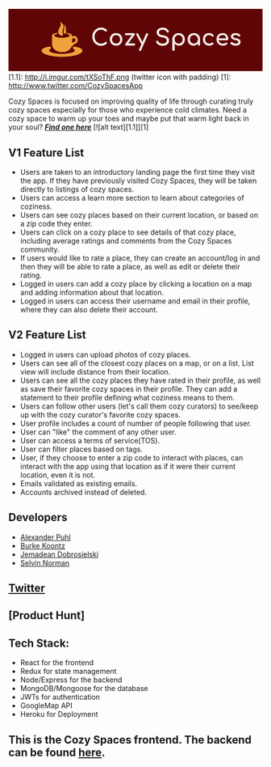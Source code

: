![alt text][logo]
[1.1]: http://i.imgur.com/tXSoThF.png (twitter icon with padding)
[1]: http://www.twitter.com/CozySpacesApp

[logo]: img/icon-left-logo-cropped-readme2.png "Cozy Spaces Logo"
Cozy Spaces is focused on improving quality of life through curating truly cozy spaces especially for those who experience cold climates.  Need a cozy space to warm up your toes and maybe put that warm light back in your soul?  **_[Find one here](https://dashboard.heroku.com/apps/cozy-spaces-client "Cozy Spaces")_** [![alt text][1.1]][1]


## V1 Feature List
  * Users are taken to an introductory landing page the first time they visit the app.  If they have previously visited Cozy Spaces, they will be taken directly to listings of cozy spaces.
  * Users can access a learn more section to learn about categories of coziness.
  * Users can see cozy places based on their current location, or based on a zip code they enter.
  * Users can click on a cozy place to see details of that cozy place, including average ratings and comments from the Cozy Spaces community.
  * If users would like to rate a place, they can create an account/log in and then they will be able to rate a place, as well as edit or delete their rating.
  * Logged in users can add a cozy place by clicking a location on a map and adding information about that location.
  * Logged in users can access their username and email in their profile, where they can also delete their account.

## V2 Feature List
  * Logged in users can upload photos of cozy places.
  * Users can see all of the closest cozy places on a map, or on a list.  List view will include distance from their location.
  * Users can see all the cozy places they have rated in their profile, as well as save their favorite cozy spaces in their profile.  They can add a statement to their profile defining what coziness means to them.
  * Users can follow other users (let's call them cozy curators) to see/keep up with the cozy curator's favorite cozy spaces.
  * User profile includes a count of number of people following that user.
  * User can "like" the comment of any other user.
  * User can access a terms of service(TOS).
  * User can filter places based on tags.
  * User, if they choose to enter a zip code to interact with places, can interact with the app using that location as if it were their current location, even it is not.
  * Emails validated as existing emails.
  * Accounts archived instead of deleted.

## Developers
  * [Alexander Puhl](https://github.com/AlexanderPuhl)
  * [Burke Koontz](https://github.com/burkeKoontz)
  * [Jemadean Dobrosielski](https://github.com/JemDobro)
  * [Selvin Norman](https://github.com/selvinor)

## [Twitter](https://twitter.com/CozySpacesApp "CozySpacesApp")

## [Product Hunt]

## Tech Stack:
  * React for the frontend
  * Redux for state management
  * Node/Express for the backend
  * MongoDB/Mongoose for the database
  * JWTs for authentication
  * GoogleMap API
  * Heroku for Deployment  

## This is the Cozy Spaces frontend.  The backend can be found [here](https://github.com/thinkful-ei23/CozySpacesServer "CozySpacesServer").



